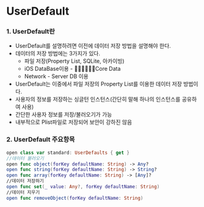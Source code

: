 # UserDefault

### 1. UserDefault란

- UserDefault를 설명하려면 이전에 데이터 저장 방법을 설명해야 한다. 
- 데이터의 저장 방법에는 3가지가 있다.
  - 파일 저장(Property List, SQLite, 아카이빙)
  - iOS DataBase이용 - Core Data
  - Network - Server DB 이용
- UserDefault는 이중에서 파일 저장의 Property List를 이용한 데이터 저장 방법이다.
- 사용자의 정보를 저장하는 싱글턴 인스턴스(간단히 말해 하나의 인스턴스를 공유하여 사용)
- 간단한 사용자 정보를 저장/불러오기가 가능
- 내부적으로 Plist파일로 저장되어 보안이 강하진 않음




### 2. UserDefault 주요항목

```swift
open class var standard: UserDefaults { get }
//데이터 불러오기
open func object(forKey defaultName: String) -> Any?
open func string(forKey defaultName: String) -> String?
open func array(forKey defaultName: String) -> [Any]?
//데이터 저장하기
open func set(_ value: Any?, forKey defaultName: String)
//데이터 지우기
open func removeObject(forKey defaultName: String)
```



